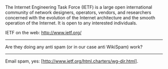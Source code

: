 The Internet Engineering Task Force (IETF) is a large open international community of network designers, operators, vendors, and researchers concerned with the evolution of the Internet architecture and the smooth operation of the Internet. It is open to any interested individuals.

IETF on the web: http://www.ietf.org/

----

Are they doing any anti spam (or in our case anti WikiSpam) work?

----

Email spam, yes: [http://www.ietf.org/html.charters/wg-dir.html].
